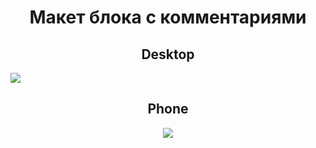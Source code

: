 <h1 align="center">Макет блока с комментариями</h1>

<h2 align="center">Desktop</h2>
<img src="https://user-images.githubusercontent.com/93647476/223613291-2dc7c586-8ff5-4cff-91e9-9b2958c11e84.png">

<h2 align="center">Phone</h2>
<div align="center">
  <img src="https://user-images.githubusercontent.com/93647476/223614639-7cdb15c4-4a08-4a83-b94e-e6f988fa8cc0.jpg">
</div>
